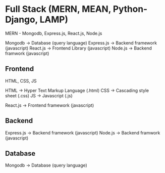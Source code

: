 # Full Stack (MERN, MEAN, Python-Django, LAMP)

MERN - Mongodb, Express.js, React.js, Node.js

Mongodb -> Database (query language)
Express.js -> Backend framework (javascript)
React.js -> Frontend Library (javascript)
Node.js -> Backend framwork (javascript)

## Frontend

HTML, CSS, JS

HTML -> Hyper Text Markup Language (.html)
CSS -> Cascading style sheet (.css)
JS -> Javascript (.js)

React.js -> Frontend framework (javascript)

## Backend

Express.js -> Backend framework (javascript)
Node.js -> Backend framwork (javascript)

## Database

Mongodb -> Database (query language)
